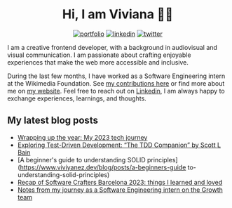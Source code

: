 <div align="center">

<h1>Hi, I am Viviana 👋🏽 </h1>

[![portfolio](https://img.shields.io/badge/my_portfolio-000?style=for-the-badge&logo=ko-fi&logoColor=white)](https://www.viviyanez.dev/)
[![linkedin](https://img.shields.io/badge/linkedin-0A66C2?style=for-the-badge&logo=linkedin&logoColor=white)](https://www.linkedin.com/in/viviana-yanez/)
[![twitter](https://img.shields.io/badge/twitter-1DA1F2?style=for-the-badge&logo=twitter&logoColor=white)](https://twitter.com/yvivi_vi)

</div>

I am a creative frontend developer, with a background in audiovisual and visual communication. I am passionate about crafting enjoyable experiences that make the web more accessible and inclusive.

During the last few months, I have worked as a Software Engineering intern at the Wikimedia Foundation. See [my contributions here](https://github.com/wikimedia/mediawiki-extensions-GrowthExperiments/commits?author=vivitt) or find more about me on [my website](https://www.viviyanez.dev/). Feel free to reach out on [Linkedin](https://www.linkedin.com/in/viviana-yanez/), I am always happy to exchange experiences, learnings, and thoughts.

## My latest blog posts

<!-- BLOG-POST-LIST:START -->
- [Wrapping up the year: My 2023 tech journey](https://www.viviyanez.dev/blog/posts/wrapping-up-2023)
- [Exploring Test-Driven Development: “The TDD Companion” by Scott L Bain](https://www.viviyanez.dev/blog/posts/exploring-test-driven-development)
- [A beginner&#39;s guide to understanding SOLID principles](https://www.viviyanez.dev/blog/posts/a-beginners-guide to-understanding-solid-principles)
- [Recap of Software Crafters Barcelona 2023: things I learned and loved](https://www.viviyanez.dev/blog/posts/recap-from-software-crafters-barcelona)
- [Notes from my journey as a Software Engineering intern on the Growth team](https://www.viviyanez.dev/blog/posts/notes-from-my-journey)
<!-- BLOG-POST-LIST:END -->


<!--**vivitt/vivitt** is a ✨ _special_ ✨ repository because its `README.md` (this file) appears on your GitHub profile.
